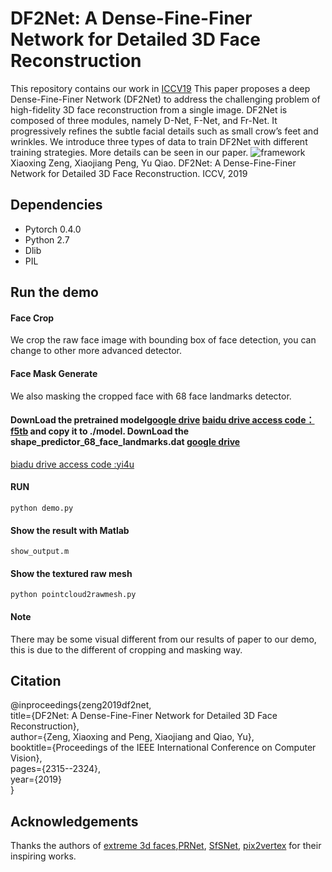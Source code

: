 # DF2Net: A Dense-Fine-Finer Network for Detailed 3D Face Reconstruction

This repository contains our work in [ICCV19](https://www.google.com.hk/url?sa=t&rct=j&q=&esrc=s&source=web&cd=1&cad=rja&uact=8&ved=2ahUKEwjfw5Gp8fPlAhXMc94KHSbBBOUQFjAAegQICBAC&url=http%3A%2F%2Fopenaccess.thecvf.com%2Fcontent_ICCV_2019%2Fpapers%2FZeng_DF2Net_A_Dense-Fine-Finer_Network_for_Detailed_3D_Face_Reconstruction_ICCV_2019_paper.pdf&usg=AOvVaw3YNf8l3E3XBnzB9GTTZ62h "悬停显示")
This paper proposes a deep Dense-Fine-Finer Network (DF2Net) to address the challenging problem of
high-fidelity 3D face reconstruction from a single image.
DF2Net is composed of three modules, namely D-Net,
F-Net, and Fr-Net. It progressively refines the subtle facial
details such as small crow’s feet and wrinkles. We introduce
three types of data to train DF2Net with different training
strategies. More details can be seen in our paper.
![framework](https://github.com/xiaoxingzeng/DF2Net/tree/master/img/framework.png)  
Xiaoxing Zeng, Xiaojiang Peng, Yu Qiao. DF2Net: A Dense-Fine-Finer Network for Detailed 3D Face Reconstruction. ICCV, 2019    
  
  Dependencies
  ------------
   * Pytorch 0.4.0
   * Python 2.7
   * Dlib
   * PIL

  Run the demo
  ------------
  
  #### Face Crop  
  We crop the raw face image with bounding box of face detection, you can change to other more advanced detector.  
  #### Face Mask Generate  
  We also masking the cropped face with 68 face landmarks detector.  
  #### DownLoad the pretrained model[google drive](https://drive.google.com/open?id=13rNnb__OrD7Zv8Mx3bdwjWr_ELmhUzeI "悬停显示") [baidu drive access code：f5tb](https://pan.baidu.com/s/1-CuHbM6nyWNVV_PanRRfLQ "悬停显示") 	 and copy it to ./model. DownLoad the shape_predictor_68_face_landmarks.dat [google drive](https://drive.google.com/open?id=1SeIs0lG1XAg1JN6bGjiXUgMONsTuTpxy "悬停显示")   
  [biadu drive access code :yi4u ](https://pan.baidu.com/s/1UaozUXwF1_-t7tOqDwEnbQ "悬停显示")
  #### RUN  
   `python demo.py`  
  #### Show the result with Matlab  
   `show_output.m`  
  #### Show the textured raw mesh  
  `python pointcloud2rawmesh.py`
  #### Note  
  There may be some visual different from our results of paper to our demo, this is due to the different of cropping and masking way.
  
  Citation
  --------  
  @inproceedings{zeng2019df2net,  
  title={DF2Net: A Dense-Fine-Finer Network for Detailed 3D Face Reconstruction},  
  author={Zeng, Xiaoxing and Peng, Xiaojiang and Qiao, Yu},  
  booktitle={Proceedings of the IEEE International Conference on Computer Vision},  
  pages={2315--2324},  
  year={2019}  
}  

  Acknowledgements
  ----------------  
  Thanks the authors of [extreme 3d faces](https://github.com/anhttran/extreme_3d_faces "悬停显示"),[PRNet](https://github.com/YadiraF/PRNet "悬停显示"), [SfSNet](https://github.com/senguptaumd/SfSNet "悬停显示"), [pix2vertex](https://github.com/matansel/pix2vertex "悬停显示") for their inspiring works.
